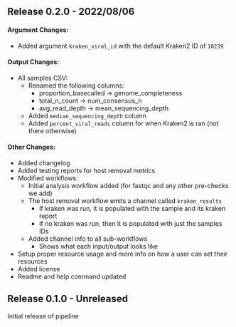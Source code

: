 ## Release 0.2.0 - 2022/08/06

#### Argument Changes:
- Added argument `kraken_viral_id` with the default Kraken2 ID of `10239`

#### Output Changes:
- All samples CSV:
    - Renamed the following columns:
        - proportion_basecalled  -> genome_completeness
        - total_n_count          -> num_consensus_n
        - avg_read_depth         -> mean_sequencing_depth
    - Added `median_sequencing_depth` column
    - Added `percent_viral_reads` column for when Kraken2 is ran (not there otherwise)

#### Other Changes:
- Added changelog
- Added testing reports for host removal metrics
- Modified workflows:
    - Initial analysis workflow added (for fastqc and any other pre-checks we add)
    - The host removal workflow emits a channel called `kraken_results`
        - If kraken was run, it is populated with the sample and its kraken report
        - If no kraken was run, then it is populated with just the samples IDs
    - Added channel info to all sub-workflows
        - Shows what each input/output looks like
- Setup proper resource usage and more info on how a user can set their resources
- Added license
- Readme and help command updated

## Release 0.1.0 - Unreleased
Initial release of pipeline

